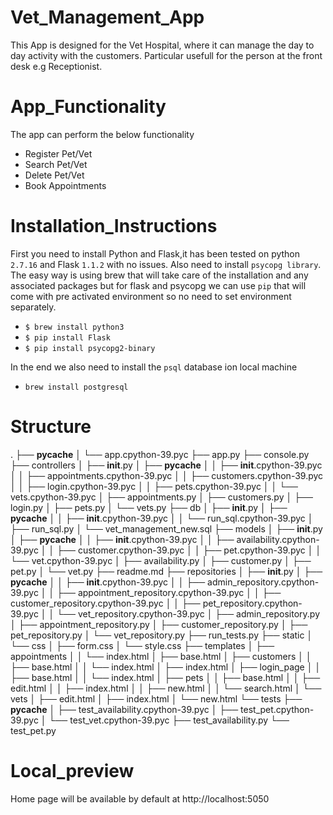 # Vet_Management_App

This App is designed for the Vet Hospital, where it can manage the day to day activity with the customers. Particular usefull for the person at the front desk e.g Receptionist.

#  App_Functionality

The app can perform the below functionality

- Register Pet/Vet
- Search Pet/Vet
- Delete Pet/Vet
- Book Appointments


#  Installation_Instructions

First you need to install Python and Flask,it has been tested on python `2.7.16` and Flask `1.1.2` with no issues. Also need to install `psycopg library`. The easy way is using brew that will take care of the installation and any associated packages but for flask and psycopg we can use `pip` that will come with pre activated environment so no need to set environment separately.

- `$ brew install python3`
- `$ pip install Flask`
- `$ pip install psycopg2-binary`


In the end we also need to install the `psql` database ion local machine

- `brew install postgresql`



#  Structure


.
├── __pycache__
│   └── app.cpython-39.pyc
├── app.py
├── console.py
├── controllers
│   ├── __init__.py
│   ├── __pycache__
│   │   ├── __init__.cpython-39.pyc
│   │   ├── appointments.cpython-39.pyc
│   │   ├── customers.cpython-39.pyc
│   │   ├── login.cpython-39.pyc
│   │   ├── pets.cpython-39.pyc
│   │   └── vets.cpython-39.pyc
│   ├── appointments.py
│   ├── customers.py
│   ├── login.py
│   ├── pets.py
│   └── vets.py
├── db
│   ├── __init__.py
│   ├── __pycache__
│   │   ├── __init__.cpython-39.pyc
│   │   └── run_sql.cpython-39.pyc
│   ├── run_sql.py
│   └── vet_management_new.sql
├── models
│   ├── __init__.py
│   ├── __pycache__
│   │   ├── __init__.cpython-39.pyc
│   │   ├── availability.cpython-39.pyc
│   │   ├── customer.cpython-39.pyc
│   │   ├── pet.cpython-39.pyc
│   │   └── vet.cpython-39.pyc
│   ├── availability.py
│   ├── customer.py
│   ├── pet.py
│   └── vet.py
├── readme.md
├── repositories
│   ├── __init__.py
│   ├── __pycache__
│   │   ├── __init__.cpython-39.pyc
│   │   ├── admin_repository.cpython-39.pyc
│   │   ├── appointment_repository.cpython-39.pyc
│   │   ├── customer_repository.cpython-39.pyc
│   │   ├── pet_repository.cpython-39.pyc
│   │   └── vet_repository.cpython-39.pyc
│   ├── admin_repository.py
│   ├── appointment_repository.py
│   ├── customer_repository.py
│   ├── pet_repository.py
│   └── vet_repository.py
├── run_tests.py
├── static
│   └── css
│       ├── form.css
│       └── style.css
├── templates
│   ├── appointments
│   │   └── index.html
│   ├── base.html
│   ├── customers
│   │   ├── base.html
│   │   └── index.html
│   ├── index.html
│   ├── login_page
│   │   ├── base.html
│   │   └── index.html
│   ├── pets
│   │   ├── base.html
│   │   ├── edit.html
│   │   ├── index.html
│   │   ├── new.html
│   │   └── search.html
│   └── vets
│       ├── edit.html
│       ├── index.html
│       └── new.html
└── tests
    ├── __pycache__
    │   ├── test_availability.cpython-39.pyc
    │   ├── test_pet.cpython-39.pyc
    │   └── test_vet.cpython-39.pyc
    ├── test_availability.py
    └── test_pet.py



# Local_preview

Home page will be available by default at  http://localhost:5050